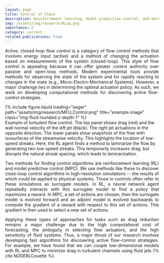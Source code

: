 ```yaml
---
layout: page
title: Control of Chaos
description: Reinforcement learning, model predictive control, and more.
img: /assets/img/research/RLSq.png
importance: 2
category: current
related_publications: true
---
```


<p style="text-align: justify;">
Active, closed-loop flow control is a category of flow control methods that involves energy input (active) and a method of changing the actuation based on measurements of the system (closed-loop). This style of flow control is appealing because it can offer greater control authority over passive and open-loop methods. Modern experimental tools provide methods for observing the state of the system and for rapidly reacting to changes in the state (e.g., Micro-Electro-Mechanical Systems). However, a major challenge lies in determining the optimal actuation policy. As such, we work on developing computational methods for discovering active flow-control strategies.
</p>

<div class="row">
    <div class="col-sm mt-3 mt-md-0">
        {% include figure.liquid loading="eager" path="assets/img/research/MFU_Control.png" title="example image" class="img-fluid rounded z-depth-1" %}
    </div>
</div>
<div class="caption">
    Example of turbulent flow control. The top panel shows drag (red) and the wall normal velocity of the left jet (black). The right jet actuations in the opposite direction. The lower panels show snapshots of the flow with isosurfaces of the streamwise velocity. This highlights the location of low-speed streaks. Here, the RL agent finds a method to laminarize the flow by generating two low-speed streaks. This temporarily increases drag, but disrupts the natural streak spacing, which leads to laminarization.
</div>

<p style="text-align: justify;">
Two methods for finding control algorithms are reinforcement learning (RL) and model predictive control (MPC). We use methods like these to discover close-loop control algorithms in high-resolution simulations -- the results of which could be applied to physical systems. Those in controls often refer to these simulations as surrogate models. In RL, a neural network agent repeatedly interacts with this surrogate model to find a policy that maximizes a reward. In MPC, a set of actions are chosen, then the surrogate model is evolved forward and an adjoint model is evolved backwards to compute the gradient of a reward with respect to this set of actions. This gradient is then used to select a new set of actions. 
</p>

<p style="text-align: justify;">
Applying these types of approaches for tasks such as drag reduction remains a major challenge due to the high computational cost of forecasting, the ambiguity in selecting flow actuators, and the high sensitivity of fluid systems. Thus, a major thrust of our research involves developing fast algorithms for discovering active flow-control strategies. For example, we have found that we can couple low-dimensional models with RL and MPC to minimize drag in turbulent channels using fluid jets {% cite NODERLCouette %}. 
</p>